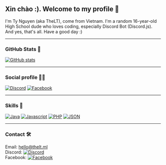 ## Xin chào :). Welcome to my profile 👋
I'm Ty Nguyen (aka TheLT), come from Vietnam. I'm a random 16-year-old High School dude who loves coding, especially Discord Bot (Discord.js). And yes, that's all. Have a good day :)
***
### GitHub Stats 🌠
[![GitHub stats](https://github-readme-stats.vercel.app/api?username=ItzTheLT&theme=tokyonight&hide_border=true)](https://thelt.ml/?ref=github)
***
### Social profile 🤝🏻
[![Discord](https://img.shields.io/badge/Discord-7289DA?style=flat-square&logo=discord&logoColor=white "Discord")](https://discord.com/users/388345263191752704)
[![Facebook](https://img.shields.io/badge/Facebook-1877F2?style=flat-square&logo=facebook&logoColor=white "Facebook")](https://facebook.com/yes.i.am.nguyen.ty)
***
### Skills 🚀
[![Java](https://img.shields.io/badge/Java-ea2e2d?style=flat-square&logo=java&logoColor=white "Java")](#)
[![Javascript](https://img.shields.io/badge/Javascript-efd81d?style=flat-square&logo=javascript&logoColor=white "Javascript")](#)
[![PHP](https://img.shields.io/badge/PHP-697ab1?style=flat-square&logo=php&logoColor=white "PHP")](#)
[![JSON](https://img.shields.io/badge/Json-000000?style=flat-square&logo=json&logoColor=white "JSON")](#)
***
### Contact 🛠️
Email: <a href="mailto:hello@thelt.ml">hello@thelt.ml</a><br>
Discord: [![Discord](https://img.shields.io/badge/Discord-7289DA?style=flat-square&logo=discord&logoColor=white "Discord")](https://discord.com/users/388345263191752704)<br>
Facebook: [![Facebook](https://img.shields.io/badge/Facebook-1877F2?style=flat-square&logo=facebook&logoColor=white "Facebook")](https://facebook.com/yes.i.am.nguyen.ty)
